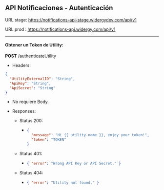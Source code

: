 ## API Notificaciones - Autenticación

URL stage: https://notifications-api-stage.widergydev.com/api/v1

URL prod : https://notifications-api.widergy.com/api/v1

---

#### Obtener un Token de Utility:

**POST** /authenticateUtility

- Headers:

```json
{
  "UtilityExternalID": "String",
  "ApiKey": "String",
  "ApiSecret": "String"
}
```

- No requiere Body.

- Responses:

  - Status 200:
    - ```json
      {
        "message": "Hi {{ utility.name }}, enjoy your token!",
        "token": "TOKEN"
      }
      ```
  - Status 401:
    - ```json
      { "error": "Wrong API Key or API Secret." }
      ```
  - Status 404:
    - ```json
      { "error": "Utility not found." }
      ```
